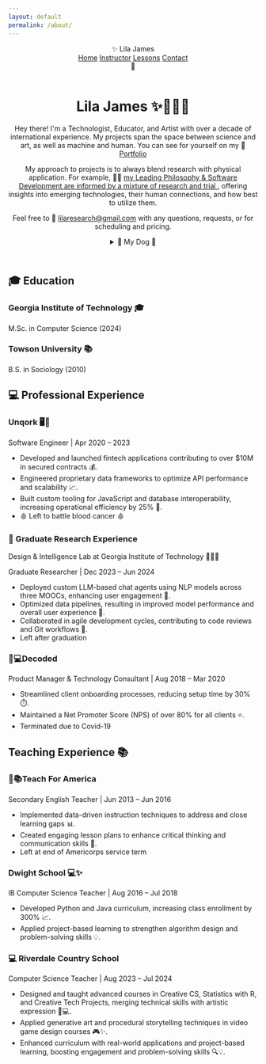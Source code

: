 ```yaml
---
layout: default
permalink: /about/
---
```

<html lang="en">
<head>
  <meta charset="UTF-8" />
  <meta name="viewport" content="width=device-width, initial-scale=1.0" />
  <title>✨ Project Sparkle ✨</title>
  <link href="{{ '/assets/css/styles.css' | relative_url }}" rel="stylesheet" />
</head>

<body class="cats">

  <!-- Main Header -->
<header class="navbar">
  <div class="logo">✨ Lila James</div>
  <nav id="nav-links" class="nav-links">
    <a href="/sparkle_workshop/">Home</a>
    <a href="/sparkle_workshop/about/">Instructor</a>
    <a href="/sparkle_workshop/lessons/">Lessons</a>
    <a href="/sparkle_workshop/contact/">Contact</a>
  </nav>
  <div class="hamburger" onclick="toggleMenu()">🍔</div>
</header>

<header>
        <h1>Lila James <span class="emoji">✨👩‍💻🌙</span></h1>
        <p>Hey there! I'm a Technologist, Educator, and Artist with over a decade of international experience. My projects span the space between science and art, as well as machine and human. You can see for yourself on my 🎨 
          <a href="https://github.com/LilaShiba" target="_blank">Portfolio</a>
        </p>
        <p>My approach to projects is to always blend research with physical application. For example, 🧑‍🏫 
          <a href="https://github.com/LilaShiba/SND_Agents/blob/main/Lila%20Jame%20Final%20Paper.pdf" target="_blank">
            my Leading Philosophy & Software Development are informed by a mixture of research and trial
          </a>, 
          offering insights into emerging technologies, their human connections, and how best to utilize them.
        </p>
        <p>Feel free to 📧 
          <a href="mailto:lilaresearch@gmail.com">lilaresearch@gmail.com</a> 
          with any questions, requests, or for scheduling and pricing.
        </p>
        <details style='text-align: center'>
          <summary>🐶 My Dog 🐶</summary>
          <p class='shimmer-text'> Say hi to Estelle</p>
          <img src="../assets/imgs/estelle.jpg" 
               alt="Estelle" 
               style="max-width: 75%; height: auto;" />
        </details>
    </header> <!-- end container -->

  <section class="step">
    <div class="container">
      <div class="section-header">
        <h2>🎓 Education</h2>
      </div>
      <div class="content">
        <h3>Georgia Institute of Technology <span class="emoji">🎓</span></h3>
        <p>M.Sc. in Computer Science (2024)</p>
        <h3>Towson University <span class="emoji">📚</span></h3>
        <p>B.S. in Sociology (2010)</p>
      </div> <!-- end content -->
    </div> <!-- end container -->
  </section>

  <section class="section">
    <div class="container">
      <div class="section-header">
        <h2>💻 Professional Experience</h2>
      </div>
      <div class="step glow-hover">
        <h3>Unqork <span class="emoji">🖥️🌙</span></h3>
        <p>Software Engineer | Apr 2020 – 2023</p>
        <ul>
          <li>Developed and launched fintech applications contributing to over $10M in secured contracts 💰.</li>
          <li>Engineered proprietary data frameworks to optimize API performance and scalability 📈.</li>
          <li>Built custom tooling for JavaScript and database interoperability, increasing operational efficiency by 25% 🔧.</li>
          <li> 🩸 Left to battle blood cancer 🩸 </li>
        </ul>
      </div> <!-- end step glow-hover -->
    </div> <!-- end container -->
  </section>

  <section class="step glow-hover">
    <div class="container">
      <h3>🔬 Graduate Research Experience</h3>
      <p>Design & Intelligence Lab at Georgia Institute of Technology <span class="emoji">🧑‍💻✨</span></p>
      <p>Graduate Researcher | Dec 2023 – Jun 2024</p>
      <ul>
        <li>Deployed custom LLM-based chat agents using NLP models across three MOOCs, enhancing user engagement 💬.</li>
        <li>Optimized data pipelines, resulting in improved model performance and overall user experience 🚀.</li>
        <li>Collaborated in agile development cycles, contributing to code reviews and Git workflows 🔄.</li>
        <li> Left after graduation</li>
      </ul>
    </div> <!-- end container -->
  </section>

  <section class="step glow-hover">
    <div class="container">
      <h3><span class="emoji">🔮💻</span>Decoded</h3>
      <p>Product Manager & Technology Consultant | Aug 2018 – Mar 2020</p>
      <ul>
        <li>Streamlined client onboarding processes, reducing setup time by 30% ⏱️.</li>
        <li>Maintained a Net Promoter Score (NPS) of over 80% for all clients ⭐.</li>
        <li>Terminated due to Covid-19</li>
      </ul>
    </div> <!-- end container -->
  </section>

  <section class="section">
    <div class="container">
      <div class="section-header">
        <h2>Teaching Experience 📚</h2>
      </div>
      <div class="step glow-hover">
        <h3><span class="emoji">🌸📚</span>Teach For America</h3>
        <p>Secondary English Teacher | Jun 2013 – Jun 2016</p>
        <ul>
          <li>Implemented data-driven instruction techniques to address and close learning gaps 📊.</li>
          <li>Created engaging lesson plans to enhance critical thinking and communication skills 📝.</li>
          <li>Left at end of Americorps service term</li>
        </ul>
      </div> <!-- end step glow-hover -->
      <div class="step glow-hover">
        <h3>Dwight School <span class="emoji">💻✨</span></h3>
        <p>IB Computer Science Teacher | Aug 2016 – Jul 2018</p>
        <ul>
          <li>Developed Python and Java curriculum, increasing class enrollment by 300% 📈.</li>
          <li>Applied project-based learning to strengthen algorithm design and problem-solving skills 💡.</li>
        </ul>
      </div> <!-- end step glow-hover -->
    </div> <!-- end container -->
  </section>

  <section class="step glow-hover">
    <div class="container">
      <h3>💻 Riverdale Country School</h3>
      <p>Computer Science Teacher | Aug 2023 – Jul 2024</p>
      <ul>
        <li>Designed and taught advanced courses in Creative CS, Statistics with R, and Creative Tech Projects, merging technical skills with artistic expression 🎨💻.</li>
        <li>Applied generative art and procedural storytelling techniques in video game design courses 🎮✨.</li>
        <li>Enhanced curriculum with real-world applications and project-based learning, boosting engagement and problem-solving skills 🔍💡.</li>
      </ul>
    </div> <!-- end container -->
  </section>

<script src="{{ site.baseurl }}/assets/js/cats.js"></script>
<script src="{{ site.baseurl }}/assets/js/mouse.js"></script>
<script src="{{ site.baseurl }}/assets/js/confetti.js"></script>
<script src="{{ site.baseurl }}/assets/js/expandEffect.js"></script>

</body>
